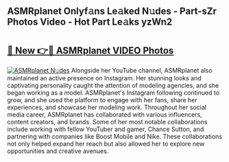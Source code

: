 ## ASMRplanet Onlyf𝚊ns Le𝚊ked N𝚞des - Part-sZr Photos Video - Hot Part Le𝚊ks yzWn2

# <h2><a href="http://ac35914.deff.icu/?id=ASMRplanet">🔗 New 👉🔴 ASMRplanet VIDEO Photos</a></h2>

[![ASMRplanet N𝚞des](https://i.imgur.com/rIISA9y.gif)](http://ac35914.deff.icu/?id=ASMRplanet)
Alongside her YouTube channel, ASMRplanet also maintained an active presence on Instagram. Her stunning looks and captivating personality caught the attention of modeling agencies, and she began working as a model. ASMRplanet's Instagram following continued to grow, and she used the platform to engage with her fans, share her experiences, and showcase her modeling work. Throughout her social media career, ASMRplanet has collaborated with various influencers, content creators, and brands. Some of her most notable collaborations include working with fellow YouTuber and gamer, Chance Sutton, and partnering with companies like Boost Mobile and Nike. These collaborations not only helped expand her reach but also allowed her to explore new opportunities and creative avenues.
